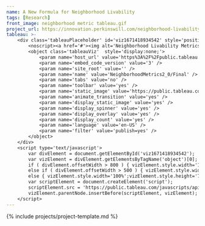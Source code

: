 ```yaml
---
name: A New Formula for Neighborhood Livability
tags: [Research]
front_image: neighborhood metric tableau.gif
project_url: https://innovation.perkinswill.com/neighborhood-livability/
tableau: >-
    <div class='tableauPlaceholder' id='viz1671418934542' style='position: relative'>
        <noscript><a href='#'><img alt='Neighborhood Livability Metrics Dashboard ' src='https://public.tableau.com/static/images/Ne/NeighborhoodMetrics2_0/Final/1_rss.png' style='border: none' /></a></noscript>
        <object class='tableauViz'  style='display:none;'>
            <param name='host_url' value='https%3A%2F%2Fpublic.tableau.com%2F' /> 
            <param name='embed_code_version' value='3' /> 
            <param name='site_root' value='' />
            <param name='name' value='NeighborhoodMetrics2_0/Final' />
            <param name='tabs' value='no' />
            <param name='toolbar' value='yes' />
            <param name='static_image' value='https://public.tableau.com/static/images/Ne/NeighborhoodMetrics2_0/Final/1.png' /> 
            <param name='animate_transition' value='yes' />
            <param name='display_static_image' value='yes' />
            <param name='display_spinner' value='yes' />
            <param name='display_overlay' value='yes' />
            <param name='display_count' value='yes' />
            <param name='language' value='en-US' />
            <param name='filter' value='publish=yes' />
        </object>
    </div> 
    <script type='text/javascript'>                    
        var divElement = document.getElementById('viz1671418934542');                    
        var vizElement = divElement.getElementsByTagName('object')[0];                    
        if ( divElement.offsetWidth > 800 ) { vizElement.style.width='100%';vizElement.style.height=(divElement.offsetWidth*0.75)+'px';} 
        else if ( divElement.offsetWidth > 500 ) { vizElement.style.width='100%';vizElement.style.height=(divElement.offsetWidth*0.75)+'px';} 
        else { vizElement.style.width='100%';vizElement.style.height='727px';}                     
        var scriptElement = document.createElement('script');                    
        scriptElement.src = 'https://public.tableau.com/javascripts/api/viz_v1.js';                    
        vizElement.parentNode.insertBefore(scriptElement, vizElement);                
    </script>
---
```


{% include projects/project-template.md %}